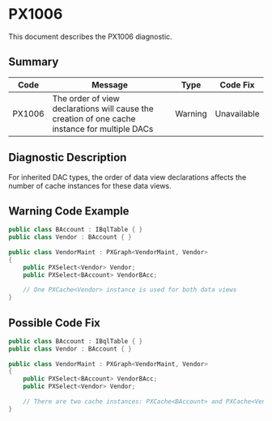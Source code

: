 # PX1006
This document describes the PX1006 diagnostic.

## Summary

| Code   | Message                                                                                        | Type    | Code Fix    | 
| ------ | ---------------------------------------------------------------------------------------------- | ------- | ----------- | 
| PX1006 | The order of view declarations will cause the creation of one cache instance for multiple DACs | Warning | Unavailable | 

## Diagnostic Description
For inherited DAC types, the order of data view declarations affects the number of cache instances for these data views.

## Warning Code Example

```C#
public class BAccount : IBqlTable { }
public class Vendor : BAccount { }
  
public class VendorMaint : PXGraph<VendorMaint, Vendor>
{
    public PXSelect<Vendor> Vendor;
    public PXSelect<BAccount> VendorBAcc;
  
    // One PXCache<Vendor> instance is used for both data views
}
```

## Possible Code Fix

```C#
public class BAccount : IBqlTable { }
public class Vendor : BAccount { }
  
public class VendorMaint : PXGraph<VendorMaint, Vendor>
{
    public PXSelect<BAccount> VendorBAcc;
    public PXSelect<Vendor> Vendor;
  
    // There are two cache instances: PXCache<BAccount> and PXCache<Vendor>
}
```